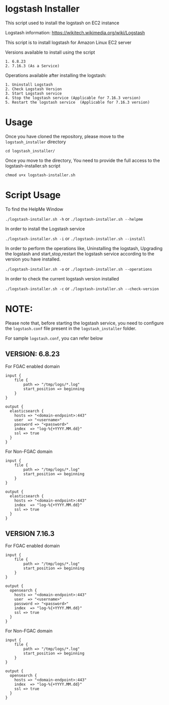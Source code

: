 # logstash Installer

This script used to install the logstash on EC2 instance

Logstash information: https://wikitech.wikimedia.org/wiki/Logstash

This script is to install logstash for Amazon Linux EC2 server

Versions available to install using the script

```
1. 6.8.23
2. 7.16.3 (As a Service)
```

Operations available after installing the logstash:

```
1. Uninstall Logstash
2. Check Logstash Version
3. Start Logstash service
4. Stop the logstash service (Applicable for 7.16.3 version)
5. Restart the logstash service  (Applicable for 7.16.3 version)
```

# Usage

Once you have cloned the repository, please move to the ```logstash_installer``` directory

````cd logstash_installer/````

Once you move to the directory, You need to provide the full access to the logstash-installer.sh script

````chmod u+x logstash-installer.sh````

# Script Usage

To find the HelpMe Window

````./logstash-installer.sh -h```` or ````./logstash-installer.sh --helpme````

In order to install the Logstash service

````./logstash-installer.sh -i```` or ````./logstash-installer.sh --install````

In order to perform the operations like, Uninstalling the logstash, Upgrading the logstash and start,stop,restart the logstash service according to the version you have installed.

````./logstash-installer.sh -o```` or ````./logstash-installer.sh --operations````

In order to check the current logstash version installed

````./logstash-installer.sh -c```` or ````./logstash-installer.sh --check-version````


# NOTE:

Please note that, before starting the logstash service, you need to configure the ```logstash.conf``` file present in the ```logstash_installer``` folder.

For sample ```logstash.conf```, you can refer below 

VERSION: 6.8.23
-

For FGAC enabled domain

````
input {
    file {
        path => "/tmp/logs/*.log"
        start_position => beginning
    }
}

output {
  elasticsearch {
    hosts => "<domain-endpoint>:443"
    user  => "<username>"
    password => "<password>"
    index  => "log-%{+YYYY.MM.dd}"
    ssl => true
  }
}
````

For Non-FGAC domain

````
input {
    file {
        path => "/tmp/logs/*.log"
        start_position => beginning
    }
}

output {
  elasticsearch {
    hosts => "<domain-endpoint>:443"
    index  => "log-%{+YYYY.MM.dd}"
    ssl => true
  }
}
````

VERSION 7.16.3
-

For FGAC enabled domain

````
input {
    file {
        path => "/tmp/logs/*.log"
        start_position => beginning
    }
}

output {
  opensearch {
    hosts => "<domain-endpoint>:443"
    user  => "<username>"
    password => "<password>"
    index  => "log-%{+YYYY.MM.dd}"
    ssl => true
  }
}
````

For Non-FGAC domain

````
input {
    file {
        path => "/tmp/logs/*.log"
        start_position => beginning
    }
}

output {
  opensearch {
    hosts => "<domain-endpoint>:443"
    index  => "log-%{+YYYY.MM.dd}"
    ssl => true
  }
}
````

